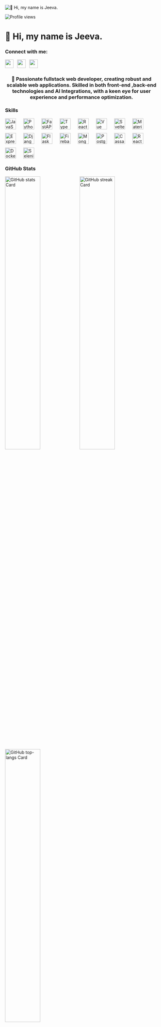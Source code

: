 ![👋 Hi, my name is Jeeva.](https://cdna.artstation.com/p/assets/images/images/066/880/442/original/ilgin-gungor-calisma-masasi11.gif?1694002774)

![Profile views](https://komarev.com/ghpvc/?username=jeeva2334&label=Profile%20views&color=0e75b6&style=flat)

<div id="toc">
  <ul align="left" style="list-style: none">
    <summary>
      <h1>
        👋 Hi, my name is Jeeva.
      </h1>
    </summary>
  </ul>
</div>

**<h3 align="left">Connect with me:</h3>** 
<p align="left"><a href="https://github.com/jeeva2334" target="_blank"><img src="https://img.shields.io/badge/GitHub-100000?style=for-the-badge&logo=github&logoColor=white" height="28" style="margin-right: 8px"></a> <a href="https://www.linkedin.com/in/jeeva-padmanaban-0291bb246" target="_blank"><img src="https://img.shields.io/badge/LinkedIn-0077B5?style=for-the-badge&logo=linkedin&logoColor=white" height="28" style="margin-right: 8px"></a> <a href="https://www.instagram.com/jeeva.devv" target="_blank"><img src="https://img.shields.io/badge/Instagram-E4405F?style=for-the-badge&logo=instagram&logoColor=white" height="28" style="margin-right: 8px"></a></p>

 **<h3 align="center">🚀 Passionate fullstack web developer, creating robust and scalable web applications. Skilled in both front-end ,back-end technologies and AI Integrations, with a keen eye for user experience and performance optimization.</h3>**

 **<h3 align="left">Skills</h3>**

<div style="display: flex; flex-wrap: wrap; gap: 12px; justify-content: left;"><img src="https://skillicons.dev/icons?i=javascript" height="36" alt="JavaScript" style="margin-right: 12px"> <img src="https://skillicons.dev/icons?i=python" height="36" alt="Python" style="margin-right: 12px"> <img src="https://skillicons.dev/icons?i=fastapi" height="36" alt="FastAPI" style="margin-right: 12px"> <img src="https://skillicons.dev/icons?i=typescript" height="36" alt="TypeScript" style="margin-right: 12px"> <img src="https://skillicons.dev/icons?i=react" height="36" alt="React" style="margin-right: 12px"> <img src="https://skillicons.dev/icons?i=vue" height="36" alt="Vue" style="margin-right: 12px"> <img src="https://skillicons.dev/icons?i=svelte" height="36" alt="Svelte" style="margin-right: 12px"> <img src="https://skillicons.dev/icons?i=materialui" height="36" alt="Material UI" style="margin-right: 12px"> <img src="https://skillicons.dev/icons?i=express" height="36" alt="Express" style="margin-right: 12px"> <img src="https://skillicons.dev/icons?i=django" height="36" alt="Django" style="margin-right: 12px"> <img src="https://skillicons.dev/icons?i=flask" height="36" alt="Flask" style="margin-right: 12px"> <img src="https://skillicons.dev/icons?i=firebase" height="36" alt="Firebase" style="margin-right: 12px"> <img src="https://skillicons.dev/icons?i=mongodb" height="36" alt="MongoDB" style="margin-right: 12px"> <img src="https://skillicons.dev/icons?i=postgresql" height="36" alt="PostgreSQL" style="margin-right: 12px"> <img src="https://skillicons.dev/icons?i=cassandra" height="36" alt="Cassandra" style="margin-right: 12px"> <img src="https://skillicons.dev/icons?i=react" height="36" alt="React Native" style="margin-right: 12px"> <img src="https://skillicons.dev/icons?i=docker" height="36" alt="Docker" style="margin-right: 12px"> <img src="https://skillicons.dev/icons?i=selenium" height="36" alt="Selenium" style="margin-right: 12px"></div>

 **<h3 align="left">GitHub Stats</h3>**

<p align="left">
  <img width="48%" src="https://github-readme-stats.vercel.app/api?username=jeeva2334&theme=react&hide_title=false&hide_rank=false&show_icons=false&include_all_commits=false&count_private=true&line_height=23" alt="GitHub stats Card" />
  <img width="48%" src="https://streak-stats.demolab.com/?user=jeeva2334&theme=react&hide_border=false&date_format=M+j%5B%2C+Y%5D&mode=daily&hide_total_contributions=false&hide_current_streak=false&hide_longest_streak=false&card_height=200" alt="GitHub streak Card" />
</p>

<p align="left">
  <img width="48%" src="https://github-readme-stats.vercel.app/api/top-langs?username=jeeva2334&theme=react&hide_title=false&layout=compact&langs_count=6&hide_progress=false&card_width=400" alt="GitHub top-langs Card" />
</p>

